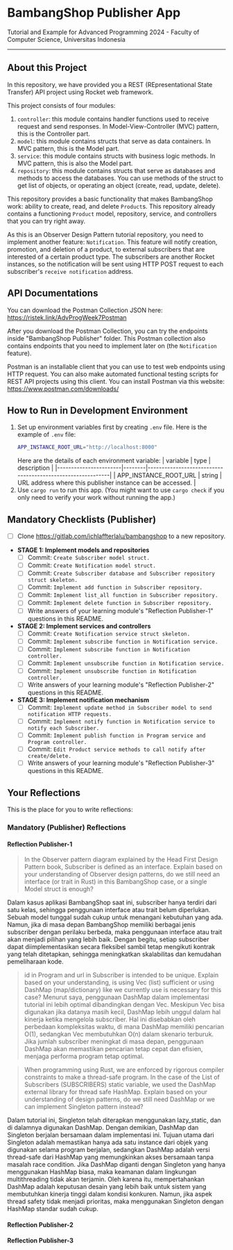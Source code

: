 # BambangShop Publisher App
Tutorial and Example for Advanced Programming 2024 - Faculty of Computer Science, Universitas Indonesia

---

## About this Project
In this repository, we have provided you a REST (REpresentational State Transfer) API project using Rocket web framework.

This project consists of four modules:
1.  `controller`: this module contains handler functions used to receive request and send responses.
    In Model-View-Controller (MVC) pattern, this is the Controller part.
2.  `model`: this module contains structs that serve as data containers.
    In MVC pattern, this is the Model part.
3.  `service`: this module contains structs with business logic methods.
    In MVC pattern, this is also the Model part.
4.  `repository`: this module contains structs that serve as databases and methods to access the databases.
    You can use methods of the struct to get list of objects, or operating an object (create, read, update, delete).

This repository provides a basic functionality that makes BambangShop work: ability to create, read, and delete `Product`s.
This repository already contains a functioning `Product` model, repository, service, and controllers that you can try right away.

As this is an Observer Design Pattern tutorial repository, you need to implement another feature: `Notification`.
This feature will notify creation, promotion, and deletion of a product, to external subscribers that are interested of a certain product type.
The subscribers are another Rocket instances, so the notification will be sent using HTTP POST request to each subscriber's `receive notification` address.

## API Documentations

You can download the Postman Collection JSON here: https://ristek.link/AdvProgWeek7Postman

After you download the Postman Collection, you can try the endpoints inside "BambangShop Publisher" folder.
This Postman collection also contains endpoints that you need to implement later on (the `Notification` feature).

Postman is an installable client that you can use to test web endpoints using HTTP request.
You can also make automated functional testing scripts for REST API projects using this client.
You can install Postman via this website: https://www.postman.com/downloads/

## How to Run in Development Environment
1.  Set up environment variables first by creating `.env` file.
    Here is the example of `.env` file:
    ```bash
    APP_INSTANCE_ROOT_URL="http://localhost:8000"
    ```
    Here are the details of each environment variable:
    | variable              | type   | description                                                |
    |-----------------------|--------|------------------------------------------------------------|
    | APP_INSTANCE_ROOT_URL | string | URL address where this publisher instance can be accessed. |
2.  Use `cargo run` to run this app.
    (You might want to use `cargo check` if you only need to verify your work without running the app.)

## Mandatory Checklists (Publisher)
-   [ ] Clone https://gitlab.com/ichlaffterlalu/bambangshop to a new repository.
-   **STAGE 1: Implement models and repositories**
    -   [ ] Commit: `Create Subscriber model struct.`
    -   [ ] Commit: `Create Notification model struct.`
    -   [ ] Commit: `Create Subscriber database and Subscriber repository struct skeleton.`
    -   [ ] Commit: `Implement add function in Subscriber repository.`
    -   [ ] Commit: `Implement list_all function in Subscriber repository.`
    -   [ ] Commit: `Implement delete function in Subscriber repository.`
    -   [ ] Write answers of your learning module's "Reflection Publisher-1" questions in this README.
-   **STAGE 2: Implement services and controllers**
    -   [ ] Commit: `Create Notification service struct skeleton.`
    -   [ ] Commit: `Implement subscribe function in Notification service.`
    -   [ ] Commit: `Implement subscribe function in Notification controller.`
    -   [ ] Commit: `Implement unsubscribe function in Notification service.`
    -   [ ] Commit: `Implement unsubscribe function in Notification controller.`
    -   [ ] Write answers of your learning module's "Reflection Publisher-2" questions in this README.
-   **STAGE 3: Implement notification mechanism**
    -   [ ] Commit: `Implement update method in Subscriber model to send notification HTTP requests.`
    -   [ ] Commit: `Implement notify function in Notification service to notify each Subscriber.`
    -   [ ] Commit: `Implement publish function in Program service and Program controller.`
    -   [ ] Commit: `Edit Product service methods to call notify after create/delete.`
    -   [ ] Write answers of your learning module's "Reflection Publisher-3" questions in this README.

## Your Reflections
This is the place for you to write reflections:

### Mandatory (Publisher) Reflections

#### Reflection Publisher-1
> In the Observer pattern diagram explained by the Head First Design Pattern book, Subscriber is defined as an interface. Explain based on your understanding of Observer design patterns, do we still need an interface (or trait in Rust) in this BambangShop case, or a single Model struct is enough?

Dalam kasus aplikasi BambangShop saat ini, subscriber hanya terdiri dari satu kelas, sehingga penggunaan interface atau trait belum diperlukan. Sebuah model tunggal sudah cukup untuk menangani kebutuhan yang ada. Namun, jika di masa depan BambangShop memiliki berbagai jenis subscriber dengan perilaku berbeda, maka penggunaan interface atau trait akan menjadi pilihan yang lebih baik. Dengan begitu, setiap subscriber dapat diimplementasikan secara fleksibel sambil tetap mengikuti kontrak yang telah ditetapkan, sehingga meningkatkan skalabilitas dan kemudahan pemeliharaan kode.

> id in Program and url in Subscriber is intended to be unique. Explain based on your understanding, is using Vec (list) sufficient or using DashMap (map/dictionary) like we currently use is necessary for this case?
Menurut saya, penggunaan DashMap dalam implementasi tutorial ini lebih optimal dibandingkan dengan Vec. Meskipun Vec bisa digunakan jika datanya masih kecil, DashMap lebih unggul dalam hal kinerja ketika mengelola subscriber. Hal ini disebabkan oleh perbedaan kompleksitas waktu, di mana DashMap memiliki pencarian O(1), sedangkan Vec membutuhkan O(n) dalam skenario terburuk. Jika jumlah subscriber meningkat di masa depan, penggunaan DashMap akan memastikan pencarian tetap cepat dan efisien, menjaga performa program tetap optimal.

>When programming using Rust, we are enforced by rigorous compiler constraints to make a thread-safe program. In the case of the List of Subscribers (SUBSCRIBERS) static variable, we used the DashMap external library for thread safe HashMap. Explain based on your understanding of design patterns, do we still need DashMap or we can implement Singleton pattern instead?

Dalam tutorial ini, Singleton telah diterapkan menggunakan lazy_static, dan di dalamnya digunakan DashMap. Dengan demikian, DashMap dan Singleton berjalan bersamaan dalam implementasi ini. Tujuan utama dari Singleton adalah memastikan hanya ada satu instance dari objek yang digunakan selama program berjalan, sedangkan DashMap adalah versi thread-safe dari HashMap yang memungkinkan akses bersamaan tanpa masalah race condition. Jika DashMap diganti dengan Singleton yang hanya menggunakan HashMap biasa, maka keamanan dalam lingkungan multithreading tidak akan terjamin. Oleh karena itu, mempertahankan DashMap adalah keputusan desain yang lebih baik untuk sistem yang membutuhkan kinerja tinggi dalam kondisi konkuren. Namun, jika aspek thread safety tidak menjadi prioritas, maka menggunakan Singleton dengan HashMap standar sudah cukup.
#### Reflection Publisher-2

#### Reflection Publisher-3
